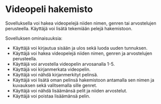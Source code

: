 # Videopeli hakemisto

Sovelluksella voi hakea videopelejä niiden nimen, genren tai arvostelujen perusteella. Käyttäjä voi lisätä tekemiään pelejä hakemistoon.

Sovelluksen ominaisuuksia:
* Käyttäjä voi kirjautua sisään ja ulos sekä luoda uuden tunnuksen.
* Käyttäjä voi hakea videopelejä niiden nimen, genren ja arvostelujen perusteella.
* Käyttäjä voi arvostella videopelin arvosanalla 1-5.
* Käyttäjä voi kirjanmerkata videopelin.
* Käyttäjä voi nähdä kirjanmerkityt pelinsä.
* Käyttäjä voi lisätä oman pelinsä hakemistoon antamalla sen nimen ja kuvauksen sekä valitsemalla sille genret.
* Käyttäjä voi nähdä lisäämänsä pelit ja niiden arvostelut.
* Käyttäjä voi poistaa lisäämänsä pelin.
